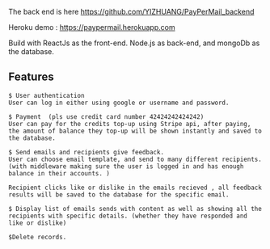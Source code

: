 The back end is here https://github.com/YIZHUANG/PayPerMail_backend

Heroku demo : https://paypermail.herokuapp.com

Build with ReactJs as the front-end.
Node.js as back-end, and mongoDb as the database.

## Features


```
$ User authentication
User can log in either using google or username and password.
```
```
$ Payment  (pls use credit card number 42424242424242)
User can pay for the credits top-up using Stripe api, after paying, the amount of balance they top-up will be shown instantly and saved to the database.
```
```
$ Send emails and recipients give feedback.
User can choose email template, and send to many different recipients. (with middleware making sure the user is logged in and has enough balance in their accounts. )

Recipient clicks like or dislike in the emails recieved , all feedback results will be saved to the database for the specific email.
```
```
$ Display list of emails sends with content as well as showing all the recipients with specific details. (whether they have responded and like or dislike)
```
```
$Delete records.
```
